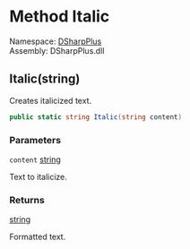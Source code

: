 # Method Italic

Namespace: [DSharpPlus](DSharpPlus.md)  
Assembly: DSharpPlus.dll

## <a id="DSharpPlus_Formatter_Italic_System_String_"></a>Italic\(string\)

Creates italicized text.

```csharp
public static string Italic(string content)
```

### Parameters

`content` [string](https://learn.microsoft.com/dotnet/api/system.string)

Text to italicize.

### Returns

[string](https://learn.microsoft.com/dotnet/api/system.string)

Formatted text.

